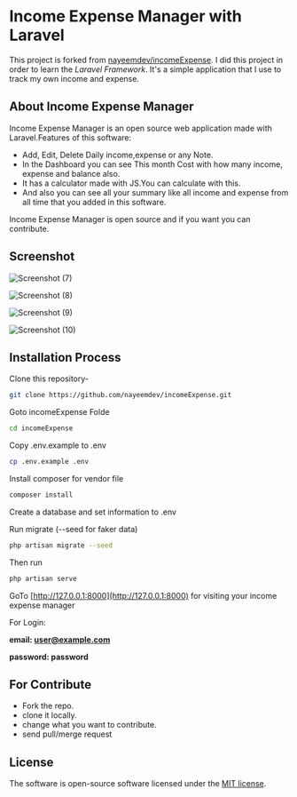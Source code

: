 <h1>Income Expense Manager with Laravel</h1>

This project is forked from [nayeemdev/incomeExpense](https://github.com/nayeemdev/incomeExpense). I did this project in order to learn the _Laravel Framework_. It's a simple application that I use to track my own income and expense.

## About Income Expense Manager

Income Expense Manager is an open source web application made with Laravel.Features of this software:

- Add, Edit, Delete Daily income,expense or any Note.
- In the Dashboard you can see This month Cost with how many income, expense and balance also.
- It has a calculator made with JS.You can calculate with this.
- And also you can see all your summary like all income and expense from all time that you added in this software.

Income Expense Manager is open source and if you want you can contribute.

## Screenshot

![Screenshot (7)](https://user-images.githubusercontent.com/40033062/66742324-364e0300-ee99-11e9-98c3-2ab492bd154d.png)

![Screenshot (8)](https://user-images.githubusercontent.com/40033062/66742412-64334780-ee99-11e9-99dc-6031ebb16cad.png)

![Screenshot (9)](https://user-images.githubusercontent.com/40033062/66742420-69909200-ee99-11e9-8fa5-ce8c95007823.png)

![Screenshot (10)](https://user-images.githubusercontent.com/40033062/66742428-6d241900-ee99-11e9-9089-e1bd2e2311ad.png)

## Installation Process

Clone this repository-
```sh
git clone https://github.com/nayeemdev/incomeExpense.git
```
Goto incomeExpense Folde
```sh
cd incomeExpense
```
Copy .env.example to .env 
```sh
cp .env.example .env
```
Install composer for vendor file
```sh
composer install
```
Create a database and set information to .env


Run migrate (--seed for faker data)
```sh
php artisan migrate --seed
```
Then run 
```sh
php artisan serve
```
GoTo [http://127.0.0.1:8000](http://127.0.0.1:8000) for visiting your income expense manager

For Login:

**email: user@example.com**

**password: password**

## For Contribute

- Fork the repo.
- clone it locally.
- change what you want to contribute.
- send pull/merge request


## License

The software is open-source software licensed under the [MIT license](https://opensource.org/licenses/MIT).
